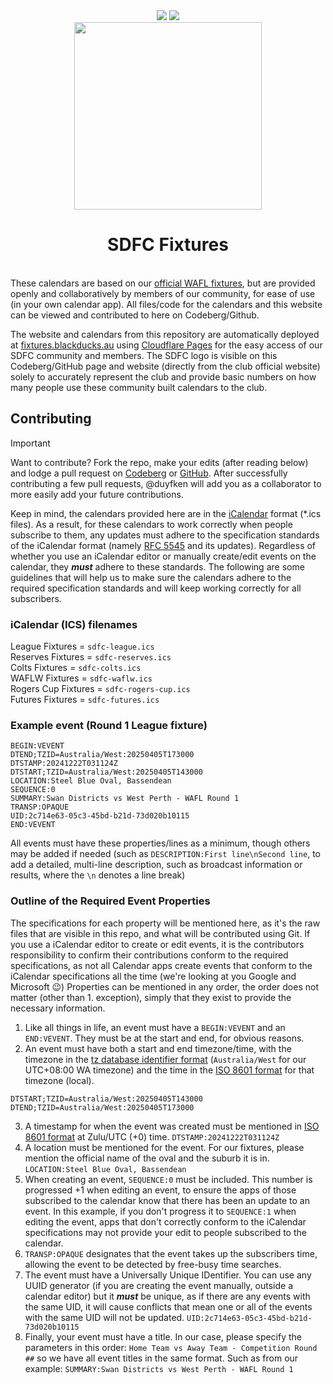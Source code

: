 <div align="center">
    <a href="https://codeberg.org/duyfken/sdfc-fixtures"><img src="https://img.shields.io/badge/Codeberg-2185D0?logo=Codeberg&logoColor=white"></a> <a href="https://github.com/duyfken/sdfc-fixtures"><img src="https://img.shields.io/badge/GitHub-%23121011.svg?logo=github&logoColor=white"></a>
    <br>
    <img src="https://swandistrictsfc.com.au/wp-content/uploads/2025/03/logo-swan-hd.png" alt="" width="300" height="300">
    <h1>SDFC Fixtures</h1>
</div>
<br>
These calendars are based on our <a href="https://wafl.com.au/fixtures-and-results">official WAFL fixtures</a>, but are provided openly and collaboratively by members of our community, for ease of use (in your own calendar app). All files/code for the calendars and this website can be viewed and contributed to here on Codeberg/Github.

The website and calendars from this repository are automatically deployed at [fixtures.blackducks.au](https://fixtures.blackducks.au/) using [Cloudflare Pages](https://pages.cloudflare.com/) for the easy access of our SDFC community and members. The SDFC logo is visible on this Codeberg/GitHub page and website (directly from the club official website) solely to accurately represent the club and provide basic numbers on how many people use these community built calendars to the club.

## Contributing

> [!IMPORTANT]
> Want to contribute? Fork the repo, make your edits (after reading below) and lodge a pull request on [Codeberg](https://docs.codeberg.org/collaborating/pull-requests-and-git-flow/) or [GitHub](https://docs.github.com/en/pull-requests/collaborating-with-pull-requests/proposing-changes-to-your-work-with-pull-requests/creating-a-pull-request-from-a-fork). After successfully contributing a few pull requests, @duyfken will add you as a collaborator to more easily add your future contributions.

Keep in mind, the calendars provided here are in the [iCalendar](https://en.wikipedia.org/wiki/ICalendar) format (*.ics files). As a result, for these calendars to work correctly when people subscribe to them, any updates must adhere to the specification standards of the iCalendar format (namely [RFC 5545](https://datatracker.ietf.org/doc/html/rfc5545) and its updates). Regardless of whether you use an iCalendar editor or manually create/edit events on the calendar, they **_must_** adhere to these standards. The following are some guidelines that will help us to make sure the calendars adhere to the required specification standards and will keep working correctly for all subscribers.

### iCalendar (ICS) filenames
League Fixtures = `sdfc-league.ics`  
Reserves Fixtures = `sdfc-reserves.ics`  
Colts Fixtures = `sdfc-colts.ics`  
WAFLW Fixtures = `sdfc-waflw.ics`  
Rogers Cup Fixtures = `sdfc-rogers-cup.ics`  
Futures Fixtures = `sdfc-futures.ics`

### Example event (Round 1 League fixture)
```
BEGIN:VEVENT
DTEND;TZID=Australia/West:20250405T173000
DTSTAMP:20241222T031124Z
DTSTART;TZID=Australia/West:20250405T143000
LOCATION:Steel Blue Oval, Bassendean
SEQUENCE:0
SUMMARY:Swan Districts vs West Perth - WAFL Round 1
TRANSP:OPAQUE
UID:2c714e63-05c3-45bd-b21d-73d020b10115
END:VEVENT
```
All events must have these properties/lines as a minimum, though others may be added if needed (such as `DESCRIPTION:First line\nSecond line`,  to add a detailed, multi-line description, such as broadcast information or results, where the `\n` denotes a line break)

### Outline of the Required Event Properties
The specifications for each property will be mentioned here, as it's the raw files that are visible in this repo, and what will be contributed using Git. If you use a iCalendar editor to create or edit events, it is the contributors responsibility to confirm their contributions conform to the required specifications, as not all Calendar apps create events that conform to the iCalendar specifications all the time (we're looking at you Google and Microsoft :wink:) Properties can be mentioned in any order, the order does not matter (other than 1. exception), simply that they exist to provide the necessary information.
1. Like all things in life, an event must have a `BEGIN:VEVENT` and an `END:VEVENT`. They must be at the start and end, for obvious reasons.
2. An event must have both a start and end timezone/time, with the timezone in the [tz database identifier format](https://en.wikipedia.org/wiki/List_of_tz_database_time_zones) (`Australia/West` for our UTC+08:00 WA timezone) and the time in the [ISO 8601 format](https://en.wikipedia.org/wiki/ISO_8601) for that timezone (local).
```
DTSTART;TZID=Australia/West:20250405T143000
DTEND;TZID=Australia/West:20250405T173000
```
3. A timestamp for when the event was created must be mentioned in [ISO 8601 format](https://en.wikipedia.org/wiki/ISO_8601) at Zulu/UTC (+0) time. `DTSTAMP:20241222T031124Z`
4. A location must be mentioned for the event. For our fixtures, please mention the official name of the oval and the suburb it is in. `LOCATION:Steel Blue Oval, Bassendean`
5. When creating an event, `SEQUENCE:0` must be included. This number is progressed +1 when editing an event, to ensure the apps of those subscribed to the calendar know that there has been an update to an event. In this example, if you don't progress it to `SEQUENCE:1` when editing the event, apps that don't correctly conform to the iCalendar specifications may not provide your edit to people subscribed to the calendar.
6. `TRANSP:OPAQUE` designates that the event takes up the subscribers time, allowing the event to be detected by free-busy time searches.
7. The event must have a Universally Unique IDentifier. You can use any UUID generator (if you are creating the event manually, outside a calendar editor) but it **_must_** be unique, as if there are any events with the same UID, it will cause conflicts that mean one or all of the events with the same UID will not be updated. `UID:2c714e63-05c3-45bd-b21d-73d020b10115`
8. Finally, your event must have a title. In our case, please specify the parameters in this order: `Home Team vs Away Team - Competition Round ##` so we have all event titles in the same format. Such as from our example: `SUMMARY:Swan Districts vs West Perth - WAFL Round 1`
